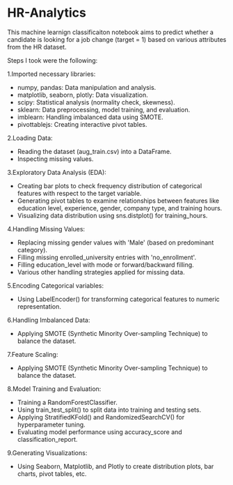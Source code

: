 # HR-Analytics
This machine learnign classificaiton notebook aims to predict whether a candidate is looking for a job change (target = 1) based on various attributes from the HR dataset.

Steps I took were the following:

1.Imported necessary libraries: 
-  numpy, pandas: Data manipulation and analysis.
-  matplotlib, seaborn, plotly: Data visualization.
-  scipy: Statistical analysis (normality check, skewness).
-  sklearn: Data preprocessing, model training, and evaluation.
-  imblearn: Handling imbalanced data using SMOTE.
-  pivottablejs: Creating interactive pivot tables.

2.Loading Data:
- Reading the dataset (aug_train.csv) into a DataFrame.
- Inspecting missing values.

3.Exploratory Data Analysis (EDA):
- Creating bar plots to check frequency distribution of categorical features with respect to the target variable.
- Generating pivot tables to examine relationships between features like education level, experience, gender, company type, and training hours.
- Visualizing data distribution using sns.distplot() for training_hours.

4.Handling Missing Values:
- Replacing missing gender values with 'Male' (based on predominant category).
- Filling missing enrolled_university entries with 'no_enrollment'.
- Filling education_level with mode or forward/backward filling.
- Various other handling strategies applied for missing data.

5.Encoding Categorical variables:
- Using LabelEncoder() for transforming categorical features to numeric representation.

6.Handling Imbalanced Data:
- Applying SMOTE (Synthetic Minority Over-sampling Technique) to balance the dataset.

7.Feature Scaling:
- Applying SMOTE (Synthetic Minority Over-sampling Technique) to balance the dataset.

8.Model Training and Evaluation:
- Training a RandomForestClassifier.
- Using train_test_split() to split data into training and testing sets.
- Applying StratifiedKFold() and RandomizedSearchCV() for hyperparameter tuning.
- Evaluating model performance using accuracy_score and classification_report.

9.Generating Visualizations:
- Using Seaborn, Matplotlib, and Plotly to create distribution plots, bar charts, pivot tables, etc.



